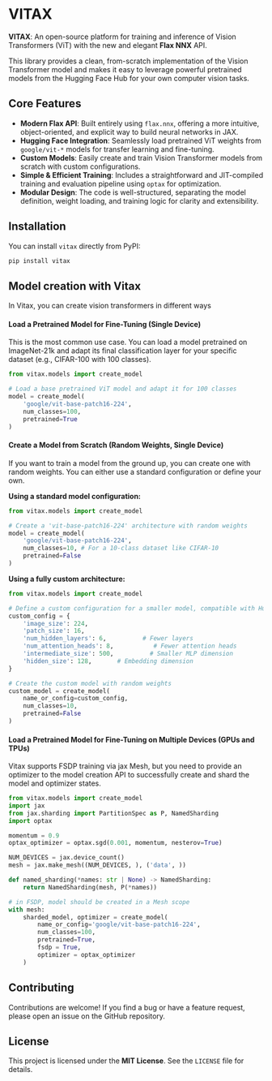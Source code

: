 # VITAX


**VITAX**: An open-source platform for training and inference of Vision Transformers (ViT) with the new and elegant **Flax NNX** API.

This library provides a clean, from-scratch implementation of the Vision Transformer model and makes it easy to leverage powerful pretrained models from the Hugging Face Hub for your own computer vision tasks.

## Core Features

*   **Modern Flax API**: Built entirely using `flax.nnx`, offering a more intuitive, object-oriented, and explicit way to build neural networks in JAX.
*   **Hugging Face Integration**: Seamlessly load pretrained ViT weights from `google/vit-*` models for transfer learning and fine-tuning.
*   **Custom Models**: Easily create and train Vision Transformer models from scratch with custom configurations.
*   **Simple & Efficient Training**: Includes a straightforward and JIT-compiled training and evaluation pipeline using `optax` for optimization.
*   **Modular Design**: The code is well-structured, separating the model definition, weight loading, and training logic for clarity and extensibility.

## Installation

You can install `vitax` directly from PyPI:

```bash
pip install vitax
```

## Model creation with Vitax

In Vitax, you can create vision transformers in different ways

#### Load a Pretrained Model for Fine-Tuning (Single Device)

This is the most common use case. You can load a model pretrained on ImageNet-21k and adapt its final classification layer for your specific dataset (e.g., CIFAR-100 with 100 classes).

```python
from vitax.models import create_model

# Load a base pretrained ViT model and adapt it for 100 classes
model = create_model(
    'google/vit-base-patch16-224',
    num_classes=100,
    pretrained=True
)

```

#### Create a Model from Scratch (Random Weights, Single Device)

If you want to train a model from the ground up, you can create one with random weights. You can either use a standard configuration or define your own.

**Using a standard model configuration:**

```python
from vitax.models import create_model

# Create a 'vit-base-patch16-224' architecture with random weights
model = create_model(
    'google/vit-base-patch16-224',
    num_classes=10, # For a 10-class dataset like CIFAR-10
    pretrained=False
)

```

**Using a fully custom architecture:**

```python
from vitax.models import create_model

# Define a custom configuration for a smaller model, compatible with HuggingFace ViT config
custom_config = {
    'image_size': 224,
    'patch_size': 16,
    'num_hidden_layers': 6,          # Fewer layers
    'num_attention_heads': 8,           # Fewer attention heads
    'intermediate_size': 500,          # Smaller MLP dimension
    'hidden_size': 128,       # Embedding dimension
}

# Create the custom model with random weights
custom_model = create_model(
    name_or_config=custom_config,
    num_classes=10,
    pretrained=False
)

```

#### Load a Pretrained Model for Fine-Tuning on Multiple Devices (GPUs and TPUs)

Vitax supports FSDP training via jax Mesh, but you need to provide an optimizer to the model creation API to successfully create and shard the model and optimizer states.
```python
from vitax.models import create_model
import jax
from jax.sharding import PartitionSpec as P, NamedSharding
import optax

momentum = 0.9
optax_optimizer = optax.sgd(0.001, momentum, nesterov=True)

NUM_DEVICES = jax.device_count()
mesh = jax.make_mesh((NUM_DEVICES, ), ('data', ))

def named_sharding(*names: str | None) -> NamedSharding:
    return NamedSharding(mesh, P(*names))

# in FSDP, model should be created in a Mesh scope
with mesh: 
    sharded_model, optimizer = create_model(
        name_or_config='google/vit-base-patch16-224',
        num_classes=100,
        pretrained=True,
        fsdp = True,
        optimizer = optax_optimizer
    )

```

## Contributing

Contributions are welcome! If you find a bug or have a feature request, please open an issue on the GitHub repository.

## License

This project is licensed under the **MIT License**. See the `LICENSE` file for details.
